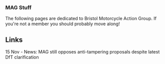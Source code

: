 ### MAG Stuff

The following pages are dedicated to Bristol Motorcycle Action Group. If 
you're not a member you should probably move along!

## Links
15 Nov - News: MAG still opposes anti-tampering proposals despite latest DfT clarification
